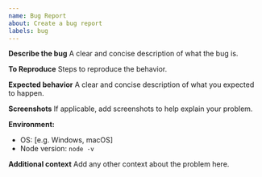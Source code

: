 ```yaml
---
name: Bug Report
about: Create a bug report
labels: bug
---
```


**Describe the bug**
A clear and concise description of what the bug is.

**To Reproduce**
Steps to reproduce the behavior.

**Expected behavior**
A clear and concise description of what you expected to happen.

**Screenshots**
If applicable, add screenshots to help explain your problem.

**Environment:**

- OS: [e.g. Windows, macOS]
- Node version: `node -v`

**Additional context**
Add any other context about the problem here.